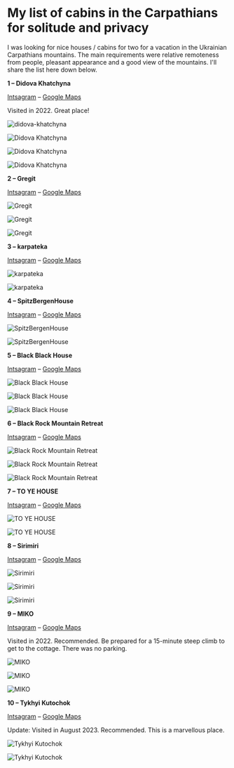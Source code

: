 # My list of cabins in the Carpathians for solitude and privacy

I was looking for nice houses / cabins for two for a vacation in the Ukrainian Carpathians mountains. The main requirements were relative remoteness from people, pleasant appearance and a good view of the mountains. I'll share the list here down below.

**1 – Didova Khatchyna**

[Intsagram](https://www.instagram.com/didova_khatchyna/) – [Google Maps](https://goo.gl/maps/XDYcV36JrR4UzjyZ6)

Visited in 2022. Great place!

<p><img src="images/cabins/didova-khatchyna-1.jpg" alt="didova-khatchyna"/></p>

![Didova Khatchyna](/images/cabins/didova-khatchyna-1.jpg)

![Didova Khatchyna](/images/cabins/didova-khatchyna-2.jpg)

![Didova Khatchyna](/images/cabins/didova-khatchyna-3.jpg)

**2 – Gregit**

[Intsagram](https://www.instagram.com/hatynky/) – [Google Maps](https://goo.gl/maps/fj75dY5K77cyh7vs7)

![Gregit](/images/cabins/gregit-1.jpg)

![Gregit](/images/cabins/gregit-2.jpg)

![Gregit](/images/cabins/gregit-3.jpg)

**3 – karpateka**

[Intsagram](https://www.instagram.com/karpateka/) – [Google Maps](https://goo.gl/maps/32hQ1Zg1aNiLRT559)

![karpateka](/images/cabins/karpateka-1.jpg)

![karpateka](/images/cabins/karpateka-2.jpg)

**4 – SpitzBergenHouse**

[Intsagram](https://www.instagram.com/spitzbergenhouse/) – [Google Maps](https://goo.gl/maps/xjSMUySVAvxVMYD9A)

![SpitzBergenHouse](/images/cabins/spitzbergenhouse-1.jpg)

![SpitzBergenHouse](/images/cabins/spitzbergenhouse-2.jpg)

**5 – Black Black House**

[Intsagram](https://www.instagram.com/black_black_house/) – [Google Maps](https://goo.gl/maps/efUKkoxEZfXv6f5r6)

![Black Black House](/images/cabins/blackblackhouse-1.jpg)

![Black Black House](/images/cabins/blackblackhouse-2.jpg)

![Black Black House](/images/cabins/blackblackhouse-3.jpg)

**6 – Black Rock Mountain Retreat**

[Intsagram](https://www.instagram.com/blackrock.com.ua/) – [Google Maps](https://goo.gl/maps/RLt5Kc7L5am3DSNXA)

![Black Rock Mountain Retreat](/images/cabins/blackrockmountainretreat-1.jpg)

![Black Rock Mountain Retreat](/images/cabins/blackrockmountainretreat-2.jpg)

![Black Rock Mountain Retreat](/images/cabins/blackrockmountainretreat-3.jpg)

**7 – TO YE HOUSE**

[Intsagram](https://www.instagram.com/toye.house/) – [Google Maps](https://goo.gl/maps/b5gkJPhWW9vc8UUZA)

![TO YE HOUSE](/images/cabins/toyehouse-1.jpg)

![TO YE HOUSE](/images/cabins/toyehouse-2.jpg)

**8 – Sirimiri**

[Intsagram](https://www.instagram.com/conceptstay/) – [Google Maps](https://goo.gl/maps/8cjixRUCPQkqAdr79)

![Sirimiri](/images/cabins/sirimiri-1.jpg)

![Sirimiri](/images/cabins/sirimiri-2.jpg)

![Sirimiri](/images/cabins/sirimiri-3.jpg)


**9 – MIKO**

[Intsagram](https://www.instagram.com/blacknest42/) – [Google Maps](https://goo.gl/maps/juCxTcUkd4PorZJz7)

Visited in 2022. Recommended. Be prepared for a 15-minute steep climb to get to the cottage. There was no parking.

![MIKO](/images/cabins/miko-1.jpg)

![MIKO](/images/cabins/miko-2.jpg)

![MIKO](/images/cabins/miko-3.jpg)

**10 – Tykhyi Kutochok**

[Intsagram](https://www.instagram.com/tuhui_kytochok/ ) – [Google Maps](https://goo.gl/maps/G3qfUxDwtxGuveZVA)

Update: Visited in August 2023. Recommended. This is a marvellous place.

![Tykhyi Kutochok](/images/cabins/tykhyikutochok-1.jpg)

![Tykhyi Kutochok](/images/cabins/tykhyikutochok-2.jpg)